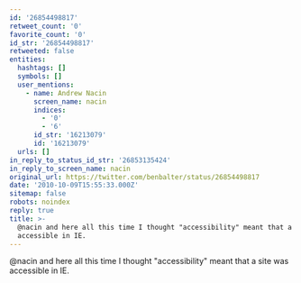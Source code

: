 ```yaml
---
id: '26854498817'
retweet_count: '0'
favorite_count: '0'
id_str: '26854498817'
retweeted: false
entities:
  hashtags: []
  symbols: []
  user_mentions:
    - name: Andrew Nacin
      screen_name: nacin
      indices:
        - '0'
        - '6'
      id_str: '16213079'
      id: '16213079'
  urls: []
in_reply_to_status_id_str: '26853135424'
in_reply_to_screen_name: nacin
original_url: https://twitter.com/benbalter/status/26854498817
date: '2010-10-09T15:55:33.000Z'
sitemap: false
robots: noindex
reply: true
title: >-
  @nacin and here all this time I thought "accessibility" meant that a site was
  accessible in IE.
---
```


@nacin and here all this time I thought "accessibility" meant that a site was accessible in IE.